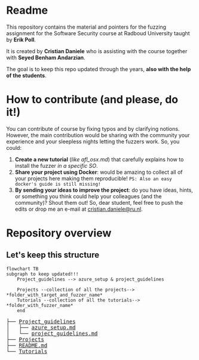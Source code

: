 # Readme

This repository contains the material and pointers for the fuzzing assignment for the Software Security course at Radboud University taught by **Erik Poll**.

It is created by **Cristian Daniele** who is assisting with the course together with **Seyed Benham Andarzian**.

The goal is to keep this repo updated through the years, **also with the help of the students**.

# How to contribute (and please, do it!)

You can contribute of course by fixing typos and by clarifying notions. 
However, the main contribution would be sharing with the community your experience and your sleepless nights letting the fuzzers work. 
So, you could:
1) **Create a new tutorial** (*like afl_osx.md*) that carefully explains how to install the fuzzer *in a specific SO*.
2) **Share your project using Docker**: would be amazing to collect all of your projects here making them reproducible!
   ```PS: Also an easy docker's guide is still missing!```
3) **By sending your ideas to improve the project**: do you have ideas, hints, or something you think could help your colleagues (and the community)? Shout them out!
So, dear student, feel free to push the edits or drop me an e-mail at cristian.daniele@ru.nl.

# Repository overview
## Let's keep this structure
```mermaid
flowchart TB
subgraph to keep updated!!!
    Project_guidelines --> azure_setup & project_guidelines

    Projects --collection of all the projects--> *folder_with_target_and_fuzzer_name*
    Tutorials --collection of all the tutorials--> *folder_with_fuzzer_name*
    end
```
<pre>
├── <a href=file://"Project_guidelines">Project_guidelines</a>
│   ├── <a href=file://"Project_guidelines/azure_setup.md">azure_setup.md</a>
│   └── <a href=file://"Project_guidelines/project_guidelines.md">project_guidelines.md</a>
├── <a href=file://"Projects">Projects</a>
├── <a href=file://"README.md">README.md</a>
└── <a href=file://"Tutorials">Tutorials</a>
</pre>

    
